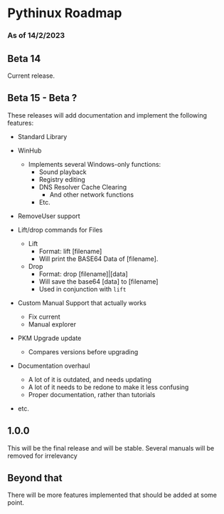 # Pythinux Roadmap
### As of 14/2/2023
## Beta 14
Current release.
## Beta 15 - Beta ?
These releases will add documentation and implement the following features:
* Standard Library
* WinHub
	- Implements several Windows-only functions:  
		+ Sound playback
		+ Registry editing
		+ DNS Resolver Cache Clearing
			* And other network functions
		+ Etc.
		
* RemoveUser support
* Lift/drop commands for Files
	- Lift
		+ Format: lift [filename]
		+ Will print the BASE64 Data of [filename].
	- Drop
		+ Format: drop [filename]|[data]
		+ Will save the base64 [data] to [filename]
		+ Used in conjunction with `lift`
		
* Custom Manual Support that actually works
	- Fix current
	- Manual explorer
	
* PKM Upgrade update
	- Compares versions before upgrading
	
* Documentation overhaul
	- A lot of it is outdated, and needs updating
	- A lot of it needs to be redone to make it less confusing
	- Proper documentation, rather than tutorials
	
* etc.

## 1.0.0
This will be the final release and will be stable. Several manuals will be removed for irrelevancy
## Beyond that
There will be more features implemented that should be added at some point.
